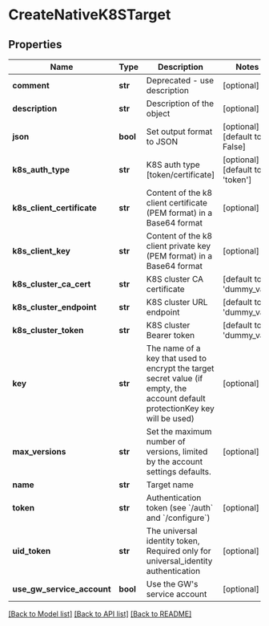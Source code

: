 # CreateNativeK8STarget

## Properties
Name | Type | Description | Notes
------------ | ------------- | ------------- | -------------
**comment** | **str** | Deprecated - use description | [optional] 
**description** | **str** | Description of the object | [optional] 
**json** | **bool** | Set output format to JSON | [optional] [default to False]
**k8s_auth_type** | **str** | K8S auth type [token/certificate] | [optional] [default to 'token']
**k8s_client_certificate** | **str** | Content of the k8 client certificate (PEM format) in a Base64 format | [optional] 
**k8s_client_key** | **str** | Content of the k8 client private key (PEM format) in a Base64 format | [optional] 
**k8s_cluster_ca_cert** | **str** | K8S cluster CA certificate | [default to 'dummy_val']
**k8s_cluster_endpoint** | **str** | K8S cluster URL endpoint | [default to 'dummy_val']
**k8s_cluster_token** | **str** | K8S cluster Bearer token | [default to 'dummy_val']
**key** | **str** | The name of a key that used to encrypt the target secret value (if empty, the account default protectionKey key will be used) | [optional] 
**max_versions** | **str** | Set the maximum number of versions, limited by the account settings defaults. | [optional] 
**name** | **str** | Target name | 
**token** | **str** | Authentication token (see &#x60;/auth&#x60; and &#x60;/configure&#x60;) | [optional] 
**uid_token** | **str** | The universal identity token, Required only for universal_identity authentication | [optional] 
**use_gw_service_account** | **bool** | Use the GW&#39;s service account | [optional] 

[[Back to Model list]](../README.md#documentation-for-models) [[Back to API list]](../README.md#documentation-for-api-endpoints) [[Back to README]](../README.md)


